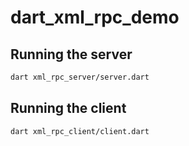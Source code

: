 # dart_xml_rpc_demo

## Running the server

```sh 
dart xml_rpc_server/server.dart
```

## Running the client

```sh
dart xml_rpc_client/client.dart
```
